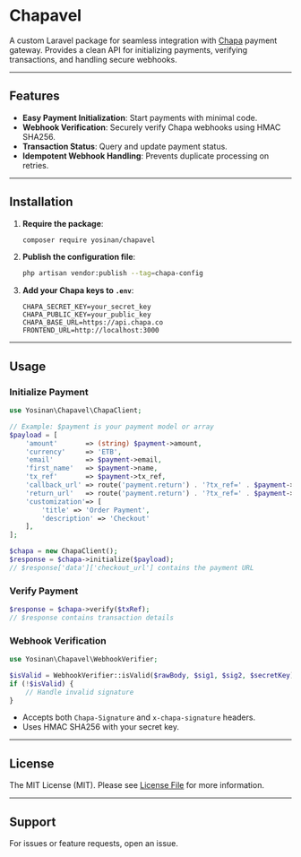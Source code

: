 # Chapavel

A custom Laravel package for seamless integration with [Chapa](https://chapa.co/) payment gateway. Provides a clean API for initializing payments, verifying transactions, and handling secure webhooks.

---

## Features

- **Easy Payment Initialization**: Start payments with minimal code.
- **Webhook Verification**: Securely verify Chapa webhooks using HMAC SHA256.
- **Transaction Status**: Query and update payment status.
- **Idempotent Webhook Handling**: Prevents duplicate processing on retries.

---

## Installation

1. **Require the package**:

    ```bash
    composer require yosinan/chapavel
    ```

2. **Publish the configuration file**:

    ```bash
    php artisan vendor:publish --tag=chapa-config
    ```

3. **Add your Chapa keys to `.env`**:

    ```
    CHAPA_SECRET_KEY=your_secret_key
    CHAPA_PUBLIC_KEY=your_public_key
    CHAPA_BASE_URL=https://api.chapa.co
    FRONTEND_URL=http://localhost:3000
    ```

---

## Usage

### Initialize Payment

```php
use Yosinan\Chapavel\ChapaClient;

// Example: $payment is your payment model or array
$payload = [
    'amount'       => (string) $payment->amount,
    'currency'     => 'ETB',
    'email'        => $payment->email,
    'first_name'   => $payment->name,
    'tx_ref'       => $payment->tx_ref,
    'callback_url' => route('payment.return') . '?tx_ref=' . $payment->tx_ref,
    'return_url'   => route('payment.return') . '?tx_ref=' . $payment->tx_ref,
    'customization'=> [
        'title' => 'Order Payment',
        'description' => 'Checkout'
    ],
];

$chapa = new ChapaClient();
$response = $chapa->initialize($payload);
// $response['data']['checkout_url'] contains the payment URL
```

### Verify Payment

```php
$response = $chapa->verify($txRef);
// $response contains transaction details
```

### Webhook Verification

```php
use Yosinan\Chapavel\WebhookVerifier;

$isValid = WebhookVerifier::isValid($rawBody, $sig1, $sig2, $secretKey);
if (!$isValid) {
    // Handle invalid signature
}
```

- Accepts both `Chapa-Signature` and `x-chapa-signature` headers.
- Uses HMAC SHA256 with your secret key.

---

## License

The MIT License (MIT). Please see [License File](LICENSE.md) for more information.

---

## Support

For issues or feature requests, open an issue.